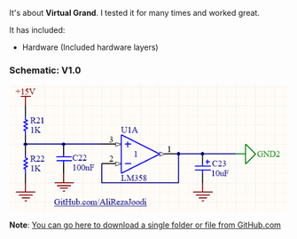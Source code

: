 It's about **Virtual Grand**.
I tested it for many times and worked great.

It has included:
- Hardware (Included hardware layers)

### Schematic: V1.0
![](Hardware/V1.0.png?raw=true)

**Note**: [You can go here to download a single folder or file from GitHub.com](https://minhaskamal.github.io/DownGit/#/home)

